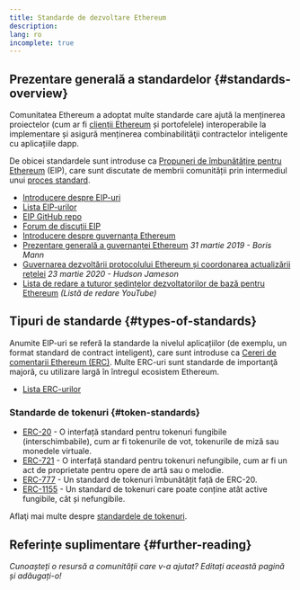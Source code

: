 ```yaml
---
title: Standarde de dezvoltare Ethereum
description:
lang: ro
incomplete: true
---
```


## Prezentare generală a standardelor {#standards-overview}

Comunitatea Ethereum a adoptat multe standarde care ajută la menținerea proiectelor (cum ar fi [clienții Ethereum](/developers/docs/nodes-and-clients/) și portofelele) interoperabile la implementare și asigură menținerea combinabilităţii contractelor inteligente cu aplicațiile dapp.

De obicei standardele sunt introduse ca [Propuneri de îmbunătățire pentru Ethereum](/eips/) (EIP), care sunt discutate de membrii comunității prin intermediul unui [proces standard](https://eips.ethereum.org/EIPS/eip-1).

- [Introducere despre EIP-uri](/eips/)
- [Lista EIP-urilor](https://eips.ethereum.org/)
- [EIP GitHub repo](https://github.com/ethereum/EIPs)
- [Forum de discuții EIP](https://ethereum-magicians.org/c/eips)
- [Introducere despre guvernanța Ethereum](/governance/)
- [Prezentare generală a guvernanței Ethereum](https://web.archive.org/web/20201107234050/https://blog.bmannconsulting.com/ethereum-governance/) _31 martie 2019 - Boris Mann_
- [Guvernarea dezvoltării protocolului Ethereum și coordonarea actualizării rețelei](https://hudsonjameson.com/posts/2020-03-23-ethereum-protocol-development-governance-and-network-upgrade-coordination/) _23 martie 2020 - Hudson Jameson_
- [Lista de redare a tuturor ședințelor dezvoltatorilor de bază pentru Ethereum](https://www.youtube.com/@EthereumProtocol) _(Listă de redare YouTube)_

## Tipuri de standarde {#types-of-standards}

Anumite EIP-uri se referă la standarde la nivelul aplicațiilor (de exemplu, un format standard de contract inteligent), care sunt introduse ca [Cereri de comentarii Ethereum (ERC)](https://eips.ethereum.org/erc). Multe ERC-uri sunt standarde de importanţă majoră, cu utilizare largă în întregul ecosistem Ethereum.

- [Lista ERC-urilor](https://eips.ethereum.org/erc)

### Standarde de tokenuri {#token-standards}

- [ERC-20](/developers/docs/standards/tokens/erc-20/) - O interfață standard pentru tokenuri fungibile (interschimbabile), cum ar fi tokenurile de vot, tokenurile de miză sau monedele virtuale.
- [ERC-721](/developers/docs/standards/tokens/erc-721/) - O interfață standard pentru tokenuri nefungibile, cum ar fi un act de proprietate pentru opere de artă sau o melodie.
- [ERC-777](/developers/docs/standards/tokens/erc-777/) - Un standard de tokenuri îmbunătățit față de ERC-20.
- [ERC-1155](/developers/docs/standards/tokens/erc-1155/) - Un standard de tokenuri care poate conține atât active fungibile, cât și nefungibile.

Aflaţi mai multe despre [standardele de tokenuri](/developers/docs/standards/tokens/).

## Referințe suplimentare {#further-reading}

_Cunoașteți o resursă a comunității care v-a ajutat? Editați această pagină și adăugați-o!_
